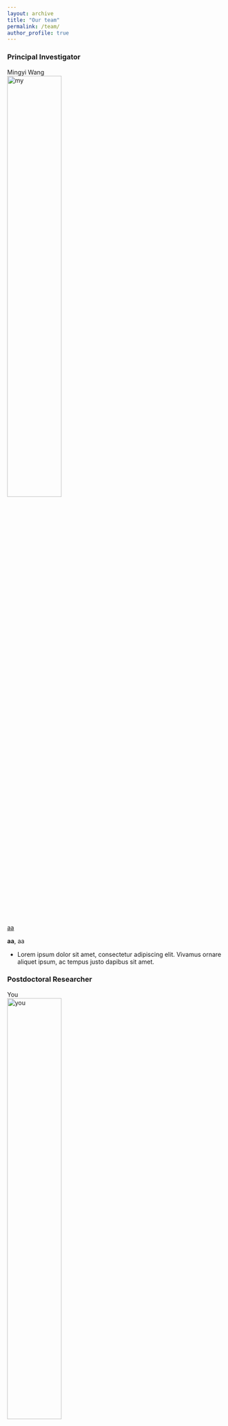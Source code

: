 ```yaml
---
layout: archive
title: "Our team"
permalink: /team/
author_profile: true
---
```


### Principal Investigator

<div class="paper-box"><div class="paper-box-image"><div><div class="badge">Mingyi Wang</div><img src="/images/my_profile.png" alt="my" width="50%"></div></div>
<div class="paper-box-text" markdown="1">

[aa]()

**aa**, aa

- Lorem ipsum dolor sit amet, consectetur adipiscing elit. Vivamus ornare aliquet ipsum, ac tempus justo dapibus sit amet. 
</div>
</div>

### Postdoctoral Researcher

<div class="paper-box"><div class="paper-box-image"><div><div class="badge">You</div><img src="/images/500x300.png" alt="you" width="50%"></div></div>
<div class="paper-box-text" markdown="1">

[aa]()

**aa**, aa

- Lorem ipsum dolor sit amet, consectetur adipiscing elit. Vivamus ornare aliquet ipsum, ac tempus justo dapibus sit amet. 
</div>
</div>


### Graduate Student

<div class="paper-box"><div class="paper-box-image"><div><div class="badge">You</div><img src="/images/500x300.png" alt="you" width="50%"></div></div>
<div class="paper-box-text" markdown="1">

[aa]()

**aa**, aa

- Lorem ipsum dolor sit amet, consectetur adipiscing elit. Vivamus ornare aliquet ipsum, ac tempus justo dapibus sit amet. 
</div>
</div>
